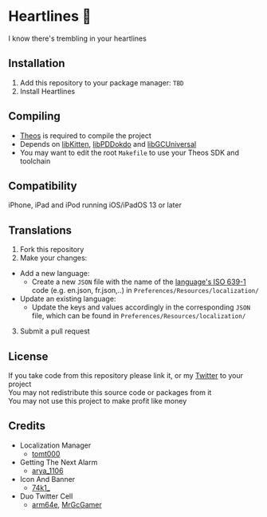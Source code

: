 # Heartlines 🌺
I know there's trembling in your heartlines

## Installation
1. Add this repository to your package manager: `TBD`
2. Install Heartlines

## Compiling
  - [Theos](https://theos.dev/) is required to compile the project
  - Depends on [libKitten](https://github.com/schneelittchen/libKitten), [libPDDokdo](https://github.com/s8ngyu/libPDDokdo) and [libGCUniversal](https://github.com/MrGcGamer/LibGcUniversalDocumentation)
  - You may want to edit the root `Makefile` to use your Theos SDK and toolchain

## Compatibility
iPhone, iPad and iPod running iOS/iPadOS 13 or later

## Translations
  1. Fork this repository
  2. Make your changes:
  - Add a new language:
    - Create a new `JSON` file with the name of the [language's ISO 639-1](https://en.wikipedia.org/wiki/List_of_ISO_639-1_codes) code (e.g. en.json, fr.json,..) in `Preferences/Resources/localization/`
  - Update an existing language:
    - Update the keys and values accordingly in the corresponding `JSON` file, which can be found in `Preferences/Resources/localization/`
  3. Submit a pull request

## License
If you take code from this repository please link it, or my [Twitter](https://twitter.com/schneelittchen) to your project<br>
You may not redistribute this source code or packages from it<br>
You may not use this project to make profit like money

## Credits
  - Localization Manager
    - [tomt000](https://twitter.com/tomt000)
  - Getting The Next Alarm
    - [arya_1106](https://twitter.com/arya_1106)
  - Icon And Banner
    - [74k1_](https://twitter.com/74k1_)
  - Duo Twitter Cell
    - [arm64e](https://twitter.com/arm64e), [MrGcGamer](https://twitter.com/MrGcGamer)
